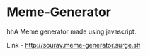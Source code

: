 # Meme-Generator
hhA Meme generator made using javascript.

Link - http://sourav.meme-generator.surge.sh
